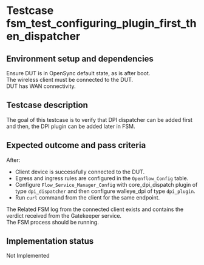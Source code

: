 # Testcase fsm_test_configuring_plugin_first_then_dispatcher

## Environment setup and dependencies

Ensure DUT is in OpenSync default state, as is after boot.\
The wireless client must be connected to the DUT.\
DUT has
WAN connectivity.

## Testcase description

The goal of this testcase is to verify that DPI dispatcher can be added first and then, the DPI plugin can be added
later in FSM.

## Expected outcome and pass criteria

After:

- Client device is successfully connected to the DUT.
- Egress and ingress rules are configured in the `Openflow_Config` table.
- Configure `Flow_Service_Manager_Config` with core_dpi_dispatch plugin of type `dpi_dispatcher` and then configure
  walleye_dpi of type `dpi_plugin`.
- Run `curl` command from the client for the same endpoint.

The Related FSM log from the connected client exists and contains the verdict received from the Gatekeeper service.
\
The FSM process should be running.

## Implementation status

Not Implemented
